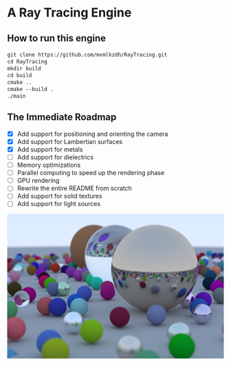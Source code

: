 # A Ray Tracing Engine
## How to run this engine
```
git clone https://github.com/mxmlkzdh/RayTracing.git
cd RayTracing
mkdir build
cd build
cmake ..
cmake --build .
./main
```
## The Immediate Roadmap
- [x] Add support for positioning and orienting the camera
- [x] Add support for Lambertian surfaces
- [x] Add support for metals
- [ ] Add support for dielectrics
- [ ] Memory optimizations
- [ ] Parallel computing to speed up the rendering phase
- [ ] GPU rendering
- [ ] Rewrite the entire README from scratch
- [ ] Add support for solid textures
- [ ] Add support for light sources

![Ray Tracing 101](data/output_final.jpg)
